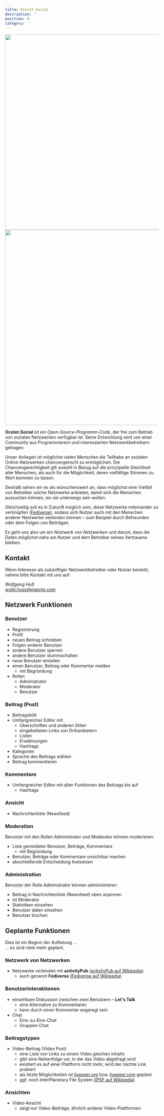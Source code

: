 ```yaml
---
title: Ocelot.Social
description: ''
position: 0
category: ''
---
```


<img src="/preview.png" class="light-img" width="1280" height="640" alt=""/>
<img src="/preview-dark.png" class="dark-img" width="1280" height="640" alt=""/>

**Ocelot.Social** ist ein *Open-Source-Programm-Code*, der frei zum Betrieb von sozialen Netzwerken verfügbar ist.
Seine Entwicklung wird von einer Community aus Programmierern und interessierten Netzwerkbetreibern getragen.

Unser Anliegen ist möglichst vielen Menschen die Teilhabe an sozialen Online-Netzwerken chancengerecht zu ermöglichen.
Die Chancengerechtigkeit gilt sowohl in Bezug auf die prinzipielle Gleichheit aller Menschen, als auch für die Möglichkeit, deren vielfältige Stimmen zu Wort kommen zu lassen.

Deshalb sehen wir es als wünschenswert an, dass möglichst eine Vielfalt von Betreiber solche Netzwerke anbieten, damit sich die Menschen aussuchen können, wo sie unterwegs sein wollen.

Gleichzeitig soll es in Zukunft möglich sein, diese Netzwerke miteinander zu verknüpfen ([Fediverse](#netzwerk-von-netzwerken)), sodass sich Nutzer auch mit den Menschen anderer Netzwerke verbinden können – zum Beispiel durch Befreunden oder dem Folgen von Beiträgen.

Es geht uns also um ein *Netzwerk von Netzwerken* und darum, dass die Daten möglichst nahe am Nutzer und dem Betreiber seines Vertrauens bleiben.
  
## Kontakt

Wenn Interesse als zukünftiger Netzwerkbetreiber oder Nutzer besteht, nehme bitte Kontakt mit uns auf:

*Wolfgang Huß*  
wolle.huss@pjannto.com

## Netzwerk Funktionen

### Benutzer

- Registrierung
- Profil
- neuen Beitrag schreiben
- Folgen anderer Benutzer
- andere Benutzer sperren
- andere Benutzer stummschalten
- neue Benutzer einladen
- einen Benutzer, Beitrag oder Kommentar melden
  - mit Begründung
- Rollen
  - Administrator
  - Moderator
  - Benutzer

### Beitrag (Post)

- Beitragsbild
- Umfangreicher Editor mit
  - Überschriften und anderen Stilen
  - eingebetteten Links von Drittanbietern
  - Listen
  - Erwähnungen
  - Hashtags
- Kategorien
- Sprache des Beitrags wählen
- Beitrag kommentieren

### Kommentare

- Umfangreicher Editor mit allen Funktionen des Beitrags bis auf
  - Hashtags

### Ansicht

- Nachrichtenliste (Newsfeed)

### Moderation

Benutzer mit den Rollen Administrator und Moderator können moderieren:

- Liste gemeldeter Benutzer, Beiträge, Kommentare
  - mit Begründung
- Benutzer, Beträge oder Kommentare unsichtbar machen
- abschließende Entscheidung festsetzen

### Administration

Benutzer der Rolle Administrator können administrieren:

- Beitrag in Nachrichtenliste (Newsfeed) oben anpinnen
- ist Moderator
- Statistiken einsehen
- Benutzer daten einsehen
- Benutzer löschen

## Geplante Funktionen

Dies ist ein Beginn der Auflistung …  
… es sind viele mehr geplant.

### Netzwerk von Netzwerken

- Netzwerke verbinden mit **activityPub** [(activityPub auf Wikipedia)](https://de.wikipedia.org/wiki/ActivityPub)
  - auch genannt **Fediverse** [(Fediverse auf Wikipedia)](https://de.wikipedia.org/wiki/Fediverse)

### Benutzerinteraktionen

- einsehbare Diskussion zwischen zwei Benutzern – **Let's Talk**
  - eine Alternative zu Kommentaren
  - kann durch einen Kommentar angeregt sein
- Chat
  - Eins-zu-Eins-Chat
  - Gruppen-Chat

### Beitragstypen

- Video-Beitrag (Video Post)
  - eine Liste von Links zu einem Video gleichen Inhalts
  - gibt eine Reihenfolge vor, in der das Video abgefragt wird
  - existiert es auf einer Plattform nicht mehr, wird der nächte Link probiert
  - als letzte Möglichkeiten ist [livepeer.org](livepeer.org) bzw. [livepeer.com](livepeer.com) geplant
  - ggf. noch InterPlanetary File System [(IPSF auf Wikipedia)](https://de.wikipedia.org/wiki/InterPlanetary_File_System)

### Ansichten

- Video-Ansicht
  - zeigt nur Video-Beiträge, ähnlich anderer Video-Plattformen
